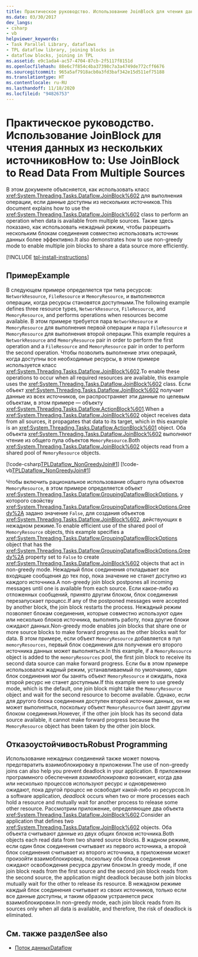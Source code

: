 ```yaml
---
title: Практическое руководство. Использование JoinBlock для чтения данных из нескольких источников
ms.date: 03/30/2017
dev_langs:
- csharp
- vb
helpviewer_keywords:
- Task Parallel Library, dataflows
- TPL dataflow library, joining blocks in
- dataflow blocks, joining in TPL
ms.assetid: e9c1ada4-ac57-4704-87cb-2f5117f8151d
ms.openlocfilehash: 88e6c7f854c4ba37398c7a3a4749de772cff6676
ms.sourcegitcommit: 965a5af7918acb0a3fd3baf342e15d511ef75188
ms.translationtype: HT
ms.contentlocale: ru-RU
ms.lasthandoff: 11/18/2020
ms.locfileid: "94826753"
---
```

# <a name="how-to-use-joinblock-to-read-data-from-multiple-sources"></a><span data-ttu-id="94c1f-102">Практическое руководство. Использование JoinBlock для чтения данных из нескольких источников</span><span class="sxs-lookup"><span data-stu-id="94c1f-102">How to: Use JoinBlock to Read Data From Multiple Sources</span></span>
<span data-ttu-id="94c1f-103">В этом документе объясняется, как использовать класс <xref:System.Threading.Tasks.Dataflow.JoinBlock%602> для выполнения операции, если данные доступны из нескольких источников.</span><span class="sxs-lookup"><span data-stu-id="94c1f-103">This document explains how to use the <xref:System.Threading.Tasks.Dataflow.JoinBlock%602> class to perform an operation when data is available from multiple sources.</span></span> <span data-ttu-id="94c1f-104">Также здесь показано, как использовать нежадный режим, чтобы разрешить нескольким блокам соединения совместно использовать источник данных более эффективно.</span><span class="sxs-lookup"><span data-stu-id="94c1f-104">It also demonstrates how to use non-greedy mode to enable multiple join blocks to share a data source more efficiently.</span></span>

[!INCLUDE [tpl-install-instructions](../../../includes/tpl-install-instructions.md)]

## <a name="example"></a><span data-ttu-id="94c1f-105">Пример</span><span class="sxs-lookup"><span data-stu-id="94c1f-105">Example</span></span>  
 <span data-ttu-id="94c1f-106">В следующем примере определяется три типа ресурсов: `NetworkResource`, `FileResource` и `MemoryResource`, и выполняются операции, когда ресурсы становятся доступными.</span><span class="sxs-lookup"><span data-stu-id="94c1f-106">The following example defines three resource types, `NetworkResource`, `FileResource`, and `MemoryResource`, and performs operations when resources become available.</span></span> <span data-ttu-id="94c1f-107">В этом примере требуется пара `NetworkResource` и `MemoryResource` для выполнения первой операции и пара `FileResource` и `MemoryResource` для выполнения второй операции.</span><span class="sxs-lookup"><span data-stu-id="94c1f-107">This example requires a `NetworkResource` and `MemoryResource` pair in order to perform the first operation and a `FileResource` and `MemoryResource` pair in order to perform the second operation.</span></span> <span data-ttu-id="94c1f-108">Чтобы позволить выполнение этих операций, когда доступны все необходимые ресурсы, в этом примере используется класс <xref:System.Threading.Tasks.Dataflow.JoinBlock%602>.</span><span class="sxs-lookup"><span data-stu-id="94c1f-108">To enable these operations to occur when all required resources are available, this example uses the <xref:System.Threading.Tasks.Dataflow.JoinBlock%602> class.</span></span> <span data-ttu-id="94c1f-109">Если объект <xref:System.Threading.Tasks.Dataflow.JoinBlock%602> получает данные из всех источников, он распространяет эти данные по целевым объектам, в этом примере — объекту <xref:System.Threading.Tasks.Dataflow.ActionBlock%601>.</span><span class="sxs-lookup"><span data-stu-id="94c1f-109">When a <xref:System.Threading.Tasks.Dataflow.JoinBlock%602> object receives data from all sources, it propagates that data to its target, which in this example is an <xref:System.Threading.Tasks.Dataflow.ActionBlock%601> object.</span></span> <span data-ttu-id="94c1f-110">Оба объекта <xref:System.Threading.Tasks.Dataflow.JoinBlock%602> выполняют чтение из общего пула объектов `MemoryResource`.</span><span class="sxs-lookup"><span data-stu-id="94c1f-110">Both <xref:System.Threading.Tasks.Dataflow.JoinBlock%602> objects read from a shared pool of `MemoryResource` objects.</span></span>  
  
 [!code-csharp[TPLDataflow_NonGreedyJoin#1](../../../samples/snippets/csharp/VS_Snippets_Misc/tpldataflow_nongreedyjoin/cs/nongreedyjoin.cs#1)]
 [!code-vb[TPLDataflow_NonGreedyJoin#1](../../../samples/snippets/visualbasic/VS_Snippets_Misc/tpldataflow_nongreedyjoin/vb/nongreedyjoin.vb#1)]  
  
 <span data-ttu-id="94c1f-111">Чтобы включить рациональное использование общего пула объектов `MemoryResource`, в этом примере определяется объект <xref:System.Threading.Tasks.Dataflow.GroupingDataflowBlockOptions>, у которого свойству <xref:System.Threading.Tasks.Dataflow.GroupingDataflowBlockOptions.Greedy%2A> задано значение `False`, для создания объектов <xref:System.Threading.Tasks.Dataflow.JoinBlock%602>, действующих в нежадном режиме.</span><span class="sxs-lookup"><span data-stu-id="94c1f-111">To enable efficient use of the shared pool of `MemoryResource` objects, this example specifies a <xref:System.Threading.Tasks.Dataflow.GroupingDataflowBlockOptions> object that has the <xref:System.Threading.Tasks.Dataflow.GroupingDataflowBlockOptions.Greedy%2A> property set to `False` to create <xref:System.Threading.Tasks.Dataflow.JoinBlock%602> objects that act in non-greedy mode.</span></span> <span data-ttu-id="94c1f-112">Нежадный блок соединения откладывает все входящие сообщения до тех пор, пока значение не станет доступно из каждого источника.</span><span class="sxs-lookup"><span data-stu-id="94c1f-112">A non-greedy join block postpones all incoming messages until one is available from each source.</span></span> <span data-ttu-id="94c1f-113">Если какое-либо из отложенных сообщений, принято другим блоком, блок соединения перезапускает процесс.</span><span class="sxs-lookup"><span data-stu-id="94c1f-113">If any of the postponed messages were accepted by another block, the join block restarts the process.</span></span> <span data-ttu-id="94c1f-114">Нежадный режим позволяет блокам соединения, которые совместно используют один или несколько блоков источника, выполнять работу, пока другие блоки ожидают данных.</span><span class="sxs-lookup"><span data-stu-id="94c1f-114">Non-greedy mode enables join blocks that share one or more source blocks to make forward progress as the other blocks wait for data.</span></span> <span data-ttu-id="94c1f-115">В этом примере, если объект `MemoryResource` добавляется в пул `memoryResources`, первый блок соединения для получения его второго источника данных может выполняться.</span><span class="sxs-lookup"><span data-stu-id="94c1f-115">In this example, if a `MemoryResource` object is added to the `memoryResources` pool, the first join block to receive its second data source can make forward progress.</span></span> <span data-ttu-id="94c1f-116">Если бы в этом примере использовался жадный режим, устанавливаемый по умолчанию, один блок соединения мог бы занять объект `MemoryResource` и ожидать, пока второй ресурс не станет доступным.</span><span class="sxs-lookup"><span data-stu-id="94c1f-116">If this example were to use greedy mode, which is the default, one join block might take the `MemoryResource` object and wait for the second resource to become available.</span></span> <span data-ttu-id="94c1f-117">Однако, если для другого блока соединения доступен второй источник данных, он не может выполняться, поскольку объект `MemoryResource` был занят другим блоком соединения.</span><span class="sxs-lookup"><span data-stu-id="94c1f-117">However, if the other join block has its second data source available, it cannot make forward progress because the `MemoryResource` object has been taken by the other join block.</span></span>  
  
## <a name="robust-programming"></a><span data-ttu-id="94c1f-118">Отказоустойчивость</span><span class="sxs-lookup"><span data-stu-id="94c1f-118">Robust Programming</span></span>  
 <span data-ttu-id="94c1f-119">Использование нежадных соединений также может помочь предотвратить взаимоблокировку в приложении.</span><span class="sxs-lookup"><span data-stu-id="94c1f-119">The use of non-greedy joins can also help you prevent deadlock in your application.</span></span> <span data-ttu-id="94c1f-120">В приложении программного обеспечения *взаимоблокировка* возникает, когда два или несколько процессов используют ресурс и одновременно ожидают, пока другой процесс не освободит какой-либо из ресурсов.</span><span class="sxs-lookup"><span data-stu-id="94c1f-120">In a software application, *deadlock* occurs when two or more processes each hold a resource and mutually wait for another process to release some other resource.</span></span> <span data-ttu-id="94c1f-121">Рассмотрим приложение, определяющее два объекта <xref:System.Threading.Tasks.Dataflow.JoinBlock%602>.</span><span class="sxs-lookup"><span data-stu-id="94c1f-121">Consider an application that defines two <xref:System.Threading.Tasks.Dataflow.JoinBlock%602> objects.</span></span> <span data-ttu-id="94c1f-122">Оба объекта считывают данные из двух общих блоков источника.</span><span class="sxs-lookup"><span data-stu-id="94c1f-122">Both objects each read data from two shared source blocks.</span></span> <span data-ttu-id="94c1f-123">В жадном режиме, если один блок соединения считывает из первого источника, а второй блок соединения считывает из второго источника, в приложении может произойти взаимоблокировка, поскольку оба блока соединения ожидают освобождения ресурса другим блоком.</span><span class="sxs-lookup"><span data-stu-id="94c1f-123">In greedy mode, if one join block reads from the first source and the second join block reads from the second source, the application might deadlock because both join blocks mutually wait for the other to release its resource.</span></span> <span data-ttu-id="94c1f-124">В нежадном режиме каждый блок соединения считывает из своих источников, только если все данные доступны, и таким образом устраняется риск взаимоблокировки.</span><span class="sxs-lookup"><span data-stu-id="94c1f-124">In non-greedy mode, each join block reads from its sources only when all data is available, and therefore, the risk of deadlock is eliminated.</span></span>  
  
## <a name="see-also"></a><span data-ttu-id="94c1f-125">См. также раздел</span><span class="sxs-lookup"><span data-stu-id="94c1f-125">See also</span></span>

- [<span data-ttu-id="94c1f-126">Поток данных</span><span class="sxs-lookup"><span data-stu-id="94c1f-126">Dataflow</span></span>](dataflow-task-parallel-library.md)

